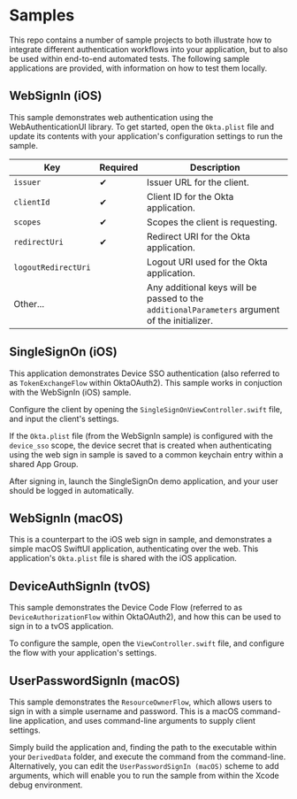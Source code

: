 # Samples

This repo contains a number of sample projects to both illustrate how to integrate different authentication workflows into your application, but to also be used within end-to-end automated tests. The following sample applications are provided, with information on how to test them locally.

## WebSignIn (iOS)

This sample demonstrates web authentication using the WebAuthenticationUI library.  To get started, open the `Okta.plist` file and update its contents with your application's configuration settings to run the sample.

 Key | Required | Description |
---|---|---
`issuer` | ✔ | Issuer URL for the client.
`clientId` | ✔ | Client ID for the Okta application.
`scopes` | ✔ | Scopes the client is requesting.
`redirectUri` | ✔  | Redirect URI for the Okta application.
`logoutRedirectUri` | | Logout URI used for the Okta application.
Other... | | Any additional keys will be passed to the `additionalParameters` argument of the initializer.

## SingleSignOn (iOS)

This application demonstrates Device SSO authentication (also referred to as `TokenExchangeFlow` within OktaOAuth2). This sample works in conjuction with the WebSignIn (iOS) sample. 

Configure the client by opening the `SingleSignOnViewController.swift` file, and input the client's settings.

If the `Okta.plist` file (from the WebSignIn sample) is configured with the `device_sso` scope, the device secret that is created when authenticating using the web sign in sample is saved to a common keychain entry within a shared App Group.

After signing in, launch the SingleSignOn demo application, and your user should be logged in automatically.

## WebSignIn (macOS)

This is a counterpart to the iOS web sign in sample, and demonstrates a simple macOS SwiftUI application, authenticating over the web.  This application's `Okta.plist` file is shared with the iOS application.

## DeviceAuthSignIn (tvOS)

This sample demonstrates the Device Code Flow (referred to as `DeviceAuthorizationFlow` within OktaOAuth2), and how this can be used to sign in to a tvOS application.

To configure the sample, open the `ViewController.swift` file, and configure the flow with your application's settings.

## UserPasswordSignIn (macOS)

This sample demonstrates the `ResourceOwnerFlow`, which allows users to sign in with a simple username and password. This is a macOS command-line application, and uses command-line arguments to supply client settings.

Simply build the application and, finding the path to the executable within your `DerivedData` folder, and execute the command from the command-line.  Alternatively, you can edit the `UserPasswordSignIn (macOS)` scheme to add arguments, which will enable you to run the sample from within the Xcode debug environment.
